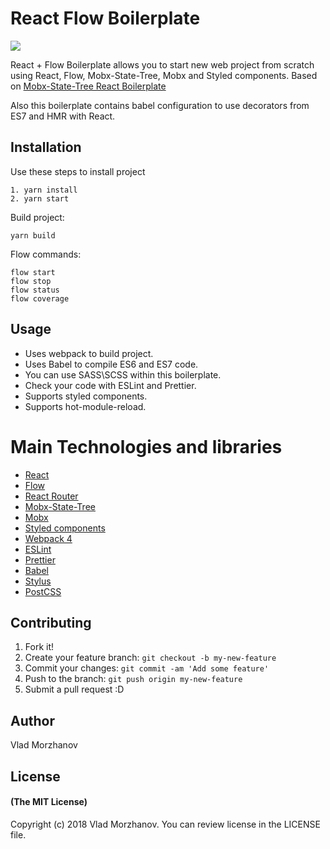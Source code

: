 # React Flow Boilerplate

<img src="https://i.imgur.com/n4t95RX.png"/>

React + Flow Boilerplate allows you to start new web project from scratch using React, Flow, Mobx-State-Tree, Mobx and Styled components.
Based on <a href="https://github.com/VladMorzhanov/mst-react-boilerplate">Mobx-State-Tree React Boilerplate</a>

Also this boilerplate contains babel configuration to use decorators from ES7 and HMR with React.

## Installation

Use these steps to install project

```
1. yarn install
2. yarn start
```

Build project:

```
yarn build
```

Flow commands:

```
flow start
flow stop
flow status
flow coverage
```

## Usage

- Uses webpack to build project.
- Uses Babel to compile ES6 and ES7 code.
- You can use SASS\SCSS within this boilerplate.
- Check your code with ESLint and Prettier.
- Supports styled components.
- Supports hot-module-reload.

# Main Technologies and libraries

- <a href="https://reactjs.org/">React</a>
- <a href="https://flow.org/">Flow</a>
- <a href="https://reacttraining.com/react-router/">React Router</a>
- <a href="https://github.com/mobxjs/mobx-state-tree">Mobx-State-Tree</a>
- <a href="https://github.com/mobxjs/mobx">Mobx</a>
- <a href="https://www.styled-components.com/">Styled components</a>
- <a href="https://webpack.js.org/">Webpack 4</a>
- <a href="https://eslint.org/">ESLint</a>
- <a href="https://github.com/prettier/prettier">Prettier</a>
- <a href="https://babeljs.io/">Babel</a>
- <a href="http://stylus-lang.com/">Stylus</a>
- <a href="https://postcss.org/">PostCSS</a>

## Contributing

1.  Fork it!
2.  Create your feature branch: `git checkout -b my-new-feature`
3.  Commit your changes: `git commit -am 'Add some feature'`
4.  Push to the branch: `git push origin my-new-feature`
5.  Submit a pull request :D

## Author

Vlad Morzhanov

## License

#### (The MIT License)

Copyright (c) 2018 Vlad Morzhanov.
You can review license in the LICENSE file.
